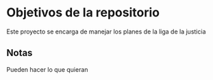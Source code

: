 # Objetivos de la repositorio

Este proyecto se encarga de manejar los planes de la liga de la justicia


## Notas
Pueden hacer lo que quieran
 

